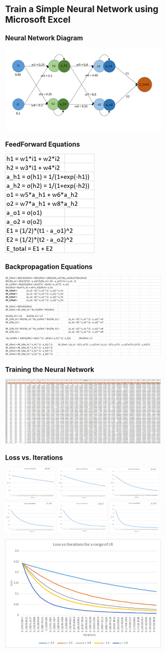 # Train a Simple Neural Network using Microsoft Excel

## Neural Network Diagram

![](https://github.com/nrajmalwar/END2.0/blob/main/Session_02/static/NN_diagram.png)

## FeedForward Equations

![](https://github.com/nrajmalwar/END2.0/blob/main/Session_02/static/FF_equations.png)

## Backpropagation Equations

![](https://github.com/nrajmalwar/END2.0/blob/main/Session_02/static/BP_equations.png)

## Training the Neural Network

![](https://github.com/nrajmalwar/END2.0/blob/main/Session_02/static/Backprop_2.JPG)

## Loss vs. Iterations

![](https://github.com/nrajmalwar/END2.0/blob/main/Session_02/static/individual_graphs.png)

![](https://github.com/nrajmalwar/END2.0/blob/main/Session_02/static/range_of_LR.png)

